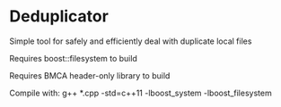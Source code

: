 # Deduplicator
Simple tool for safely and efficiently deal with duplicate local files

Requires boost::filesystem to build

Requires BMCA header-only library to build

Compile with:
g++ *.cpp -std=c++11 -lboost_system -lboost_filesystem

